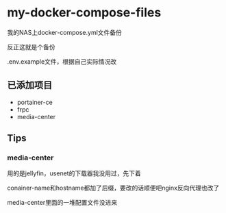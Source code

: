 # my-docker-compose-files

我的NAS上docker-compose.yml文件备份

反正这就是个备份

.env.example文件，根据自己实际情况改

## 已添加项目

- portainer-ce
- frpc
- media-center

## Tips

### media-center

用的是jellyfin，usenet的下载器我没用过，先下着

conainer-name和hostname都加了后缀，要改的话顺便吧nginx反向代理也改了

media-center里面的一堆配置文件没进来
